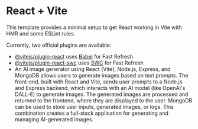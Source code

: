 # React + Vite

This template provides a minimal setup to get React working in Vite with HMR and some ESLint rules.

Currently, two official plugins are available:

- [@vitejs/plugin-react](https://github.com/vitejs/vite-plugin-react/blob/main/packages/plugin-react/README.md) uses [Babel](https://babeljs.io/) for Fast Refresh
- [@vitejs/plugin-react-swc](https://github.com/vitejs/vite-plugin-react-swc) uses [SWC](https://swc.rs/) for Fast Refresh
- An AI image generator using React (Vite), Node.js, Express, and MongoDB allows users to generate images based on text prompts. The front-end, built with React and Vite, sends user prompts to a Node.js and Express backend, which interacts with an AI model (like OpenAI's DALL-E) to generate images. The generated images are processed and returned to the frontend, where they are displayed to the user. MongoDB can be used to store user inputs, generated images, or logs. This combination creates a full-stack application for generating and managing AI-generated images.







